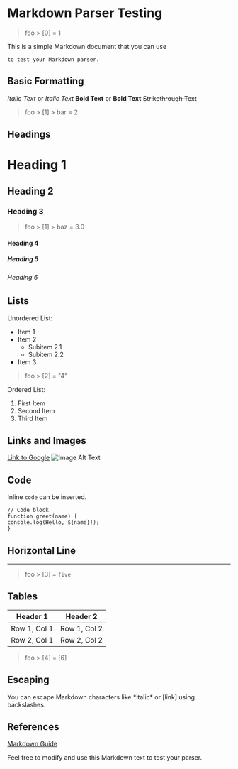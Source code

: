 # Markdown Parser Testing

> foo > [0] = 1

This is a simple Markdown document that you can use 

    to test your Markdown parser.

## Basic Formatting

*Italic Text* or _Italic Text_
**Bold Text** or __Bold Text__
~~Strikethrough Text~~

> foo > [1] > bar = 2

## Headings

# Heading 1
## Heading 2
### Heading 3
> foo > [1] > baz = 3.0

#### Heading 4
##### Heading 5
###### Heading 6

## Lists

Unordered List:
- Item 1
- Item 2
  - Subitem 2.1
  - Subitem 2.2
- Item 3
> foo > [2] = "4"

Ordered List:
1. First Item
2. Second Item
3. Third Item

## Links and Images

[Link to Google](https://www.google.com)
![Image Alt Text](https://via.placeholder.com/150)

## Code

Inline `code` can be inserted.
```
// Code block
function greet(name) {
console.log(Hello, ${name}!);
}
```

## Horizontal Line
---

> foo > [3] = `five`

## Tables

| Header 1 | Header 2 |
|----------|----------|
| Row 1, Col 1 | Row 1, Col 2 |
| Row 2, Col 1 | Row 2, Col 2 |

> foo > [4] = [6]

## Escaping

You can escape Markdown characters like \*italic\* or \[link\] using backslashes.

## References

[Markdown Guide](https://www.markdownguide.org/)

Feel free to modify and use this Markdown text to test your parser.